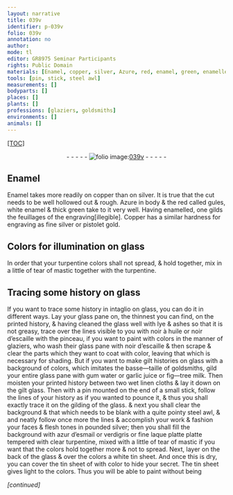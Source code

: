 ```yaml
---
layout: narrative
title: 039v
identifier: p-039v
folio: 039v
annotation: no
author:
mode: tl
editor: GR8975 Seminar Participants
rights: Public Domain
materials: [Enamel, copper, silver, Azure, red, enamel, green, enamelled, Copper, gold, glass, turpentine, tear of mastic, lye, ashes, noir à huile, noir d’escaille, gum water, garlic juice, fig-tree milk, linen cloths, steel, azur d’esmail, verdigris, laque platte, clear turpentine, white tin, tin]
tools: [pin, stick, steel awl]
measurements: []
bodyparts: []
places: []
plants: []
professions: [glaziers, goldsmiths]
environments: []
animals: []
---
```


<p><a href="{{ site.baseurl }}/diplomatic/">[TOC]</a></p><div class="folio" align="center">- - - - - <a href="http://gallica.bnf.fr/ark:/12148/btv1b10500001g/f84.image" target="_blank"><img src="https://cu-mkp.github.io/2017-workshop-edition/assets/photo-icon.png" alt="folio image: " style="display:inline-block; margin-bottom:-3px;"/>039v</a> - - - - - </div>  
  

## <span class="m">Enamel</span>

 
<span class="m">Enamel</span> takes more readily on <span class="m">copper</span> than on <span class="m">silver</span>. It is true that the cut needs to be well hollowed out & rough. <span class="m">Azure</span> in body & the <span class="m">red</span> called gules, white <span class="m">enamel</span> & thick <span class="m">green</span> take to it very well. Having <span class="m">enamelled</span>, one gilds the feuillages of the engraving<span class="del">[illegible]</span>. <span class="m">Copper</span> has a similar hardness for engraving as fine <span class="m">silver</span> or <span class="cn">pistolet</span> <span class="m">gold</span>.
 
 
  

## Colors for illumination on <span class="m">glass</span>

 
In order that your <span class="m">turpentine</span> colors shall not spread, & hold together, mix in a little of <span class="m">tear of mastic</span> together with the <span class="m">turpentine</span>.
 
 
  

## Tracing some history on <span class="m">glass</span>

 
If you want to trace some history in intaglio on <span class="m">glass</span>, you can do it in different ways. Lay your <span class="m">glass</span> pane <span class="del">on</span>, the thinnest you can find, on the printed history, & having cleaned the <span class="m">glass</span> well with <span class="m">lye</span> & <span class="m">ashes</span> so that it is not greasy, trace over the lines visible to you with <span class="m">noir à huile</span> or <span class="m">noir d’escaille</span> with the pinceau, if you want to paint with colors in the manner of <span class="pro">glaziers</span>, who wash their <span class="m">glass</span> pane with <span class="m">noir d’escaille</span> & then scrape & clear the parts which they want to coat with color, leaving that which is necessary for shading. But if you want to make gilt histories on <span class="m">glass</span> with a background of colors, which imitates the basse—taille of <span class="pro">goldsmiths</span>, gild your entire <span class="m">glass</span> pane with <span class="m">gum water</span> or <span class="m">garlic juice</span> or <span class="m">fig—tree milk</span>. Then moisten your printed history between two wet <span class="m">linen cloths</span> & lay it down on the gilt <span class="m">glass</span>. Then with a <span class="tl">pin</span> mounted on the end of a small <span class="tl">stick</span>, follow the lines of your history as if you wanted to pounce it, & thus you shall exactly trace it on the gilding of the <span class="m">glass</span>. & next you shall clear the background & that which needs to be blank with a quite pointy <span class="tl"><span class="m">steel</span> awl</span>, & and neatly follow once more the lines & accomplish your work & fashion your faces & flesh tones in pounded <span class="m">silver</span>; then you shall fill the background with <span class="m">azur d’esmail</span> or <span class="m">verdigris</span> or fine <span class="m">laque platte</span> <span class="del">platte</span> tempered with <span class="m">clear turpentine</span>, mixed with a little of <span class="m">tear of mastic</span> if you want that the colors hold together more & not to spread. Next, layer on the back of the <span class="m">glass</span> & over the colors a <span class="m">white tin</span> sheet. And once this is dry, you can cover the <span class="m">tin</span> sheet <span class="del">of</span> with color to hide your secret. The <span class="m">tin</span> sheet gives light to the colors. Thus you will be able to paint without being
 
*[continued]*
 
